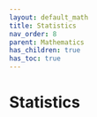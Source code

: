 ```yaml
---
layout: default_math
title: Statistics
nav_order: 8
parent: Mathematics
has_children: true
has_toc: true
---
```


# Statistics

